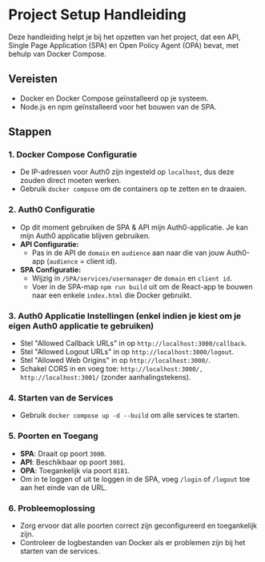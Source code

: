 # Project Setup Handleiding

Deze handleiding helpt je bij het opzetten van het project, dat een API, Single Page Application (SPA) en Open Policy Agent (OPA) bevat, met behulp van Docker Compose.

## Vereisten

- Docker en Docker Compose geïnstalleerd op je systeem.
- Node.js en npm geïnstalleerd voor het bouwen van de SPA.

## Stappen

### 1. Docker Compose Configuratie

- De IP-adressen voor Auth0 zijn ingesteld op `localhost`, dus deze zouden direct moeten werken.
- Gebruik `docker compose` om de containers op te zetten en te draaien.

### 2. Auth0 Configuratie

- Op dit moment gebruiken de SPA & API mijn Auth0-applicatie. Je kan mijn Auth0 applicatie blijven gebruiken.
- **API Configuratie:**
  - Pas in de API de `domain` en `audience` aan naar die van jouw Auth0-app (`audience` = client id).
- **SPA Configuratie:**
  - Wijzig in `/SPA/services/usermanager` de `domain` en `client id`.
  - Voer in de SPA-map `npm run build` uit om de React-app te bouwen naar een enkele `index.html` die Docker gebruikt.

### 3. Auth0 Applicatie Instellingen (enkel indien je kiest om je eigen Auth0 applicatie te gebruiken)

- Stel "Allowed Callback URLs" in op `http://localhost:3000/callback`.
- Stel "Allowed Logout URLs" in op `http://localhost:3000/logout`.
- Stel "Allowed Web Origins" in op `http://localhost:3000/`.
- Schakel CORS in en voeg toe: `http://localhost:3000/, http://localhost:3001/` (zonder aanhalingstekens).

### 4. Starten van de Services

- Gebruik `docker compose up -d --build` om alle services te starten.

### 5. Poorten en Toegang

- **SPA**: Draait op poort `3000`.
- **API**: Beschikbaar op poort `3001`.
- **OPA**: Toegankelijk via poort `8181`.
- Om in te loggen of uit te loggen in de SPA, voeg `/login` of `/logout` toe aan het einde van de URL.

### 6. Probleemoplossing

- Zorg ervoor dat alle poorten correct zijn geconfigureerd en toegankelijk zijn.
- Controleer de logbestanden van Docker als er problemen zijn bij het starten van de services.

